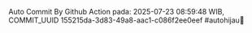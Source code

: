 Auto Commit By Github Action pada: 2025-07-23 08:59:48 WIB, COMMIT_UUID 155215da-3d83-49a8-aac1-c086f2ee0eef #autohijau🗿
